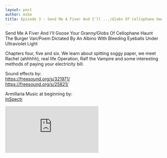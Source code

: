 ```yaml
---
layout: post
author: mike
title: Episode 3 - Send Me A Fiver And I'll .../Globs Of Cellophane Haunt .../Poem Dictated By An Albino...
---
```


Send Me A Fiver And I'll Goose Your Granny/Globs Of Cellophane Haunt The Burger Van/Poem Dictated By An Albino With Bleeding Eyeballs Under Ultraviolet Light

Chapters four, five and six. We learn about spitting soggy paper, we meet Rachel (ahhhhh), real life Operation, Ralf the Vampire and some interesting methods of paying your electricity bill.

Sound effects by:<br />
<a href="https://freesound.org/s/321971/">https://freesound.org/s/321971/</a><br />
<a href="https://freesound.org/s/25821/">https://freesound.org/s/25821/</a>

Armillaria Music at beginning by:<br />
<a href="http://freemusicarchive.org/music/InSpectr/">InSpectr</a><br />

<iframe src="https://anchor.fm/auto-biog-queasy-memoirs/embed/episodes/Episode-3-Send-Me-A-Fiver-And-Ill----Globs-Of-Cellophane-Haunt----Poem-Dictated-By-An-Albino-e3387a" frameborder="0" scrolling="no"></iframe>
